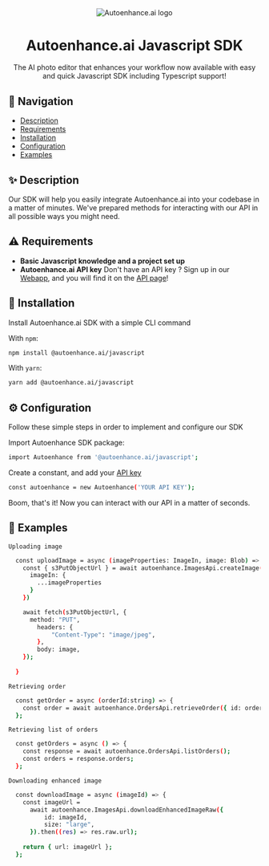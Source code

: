 ## 

<p align="center">
  <img src="https://uploads-ssl.webflow.com/6151887923ecfa4ac66a9e69/65168cccea1c9f0fcb33652c_logo-adaptive.svg" alt="Autoenhance.ai logo" align="center">
</p>

<h1 align="center">Autoenhance.ai Javascript SDK</h1>

<p align="center">The AI photo editor that enhances your workflow now available with easy and quick Javascript SDK including Typescript support!</p>

## 👋 Navigation

* [Description](#description)
* [Requirements](#requirements)
* [Installation](#installation)
* [Configuration](#configuration)
* [Examples](#examples)

## <a id="description"></a>✨ Description

Our SDK will help you easily integrate Autoenhance.ai into your codebase in a matter of minutes. We've prepared methods for interacting with our API in all possible ways you might need.


## <a id="requirements"></a>⚠️ Requirements

* **Basic Javascript knowledge and a project set up**
* **Autoenhance.ai API key**
Don't have an API key ? Sign up in our [Webapp](https://www.app.autoenhance.ai/login), and you will find it on the [API page](https://app.autoenhance.ai/application-interface)!


## <a id="installation"></a>🔧 Installation

Install Autoenhance.ai SDK with a simple CLI command

With `npm`:
```bash
npm install @autoenhance.ai/javascript
```
With `yarn`:
```bash
yarn add @autoenhance.ai/javascript
```

## <a id="configuration"></a>⚙️ Configuration

Follow these simple steps in order to implement and configure our SDK

Import Autoenhance SDK package:
```bash
import Autoenhance from '@autoenhance.ai/javascript';
```
Create a constant, and add your [API key](#requirements)
```bash
const autoenhance = new Autoenhance('YOUR API KEY');
```

Boom, that's it! Now you can interact with our API in a matter of seconds.

## <a id="examples"></a>💎 Examples

`Uploading image`
```bash
  const uploadImage = async (imageProperties: ImageIn, image: Blob) => {
    const { s3PutObjectUrl } = await autoenhance.ImagesApi.createImage({
      imageIn: {
        ...imageProperties
      }
    })

    await fetch(s3PutObjectUrl, {
      method: "PUT",
        headers: {
            "Content-Type": "image/jpeg",
        },
        body: image,
    });
    
  }
```

`Retrieving order`
```bash
  const getOrder = async (orderId:string) => {
    const order = await autoenhance.OrdersApi.retrieveOrder({ id: orderId});
  };
```

`Retrieving list of orders`
```bash
  const getOrders = async () => {
    const response = await autoenhance.OrdersApi.listOrders();
    const orders = response.orders;
  };
```

`Downloading enhanced image`
```bash
  const downloadImage = async (imageId) => {
    const imageUrl =
      await autoenhance.ImagesApi.downloadEnhancedImageRaw({
          id: imageId,
          size: "large",
      }).then((res) => res.raw.url);
      
    return { url: imageUrl };
  };
```